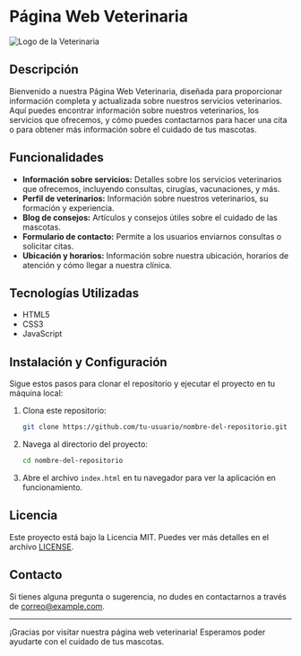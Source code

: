 # Página Web Veterinaria

![Logo de la Veterinaria](https://fherrera2190.github.io/OEYMN-PaginaWeb-PerroFeliz/recursos/Logo-06.png)

## Descripción

Bienvenido a nuestra Página Web Veterinaria, diseñada para proporcionar información completa y actualizada sobre nuestros servicios veterinarios. Aquí puedes encontrar información sobre nuestros veterinarios, los servicios que ofrecemos, y cómo puedes contactarnos para hacer una cita o para obtener más información sobre el cuidado de tus mascotas.

## Funcionalidades

- **Información sobre servicios:** Detalles sobre los servicios veterinarios que ofrecemos, incluyendo consultas, cirugías, vacunaciones, y más.
- **Perfil de veterinarios:** Información sobre nuestros veterinarios, su formación y experiencia.
- **Blog de consejos:** Artículos y consejos útiles sobre el cuidado de las mascotas.
- **Formulario de contacto:** Permite a los usuarios enviarnos consultas o solicitar citas.
- **Ubicación y horarios:** Información sobre nuestra ubicación, horarios de atención y cómo llegar a nuestra clínica.

## Tecnologías Utilizadas

- HTML5
- CSS3
- JavaScript

## Instalación y Configuración

Sigue estos pasos para clonar el repositorio y ejecutar el proyecto en tu máquina local:

1. Clona este repositorio:
    ```sh
    git clone https://github.com/tu-usuario/nombre-del-repositorio.git
    ```
2. Navega al directorio del proyecto:
    ```sh
    cd nombre-del-repositorio
    ```
3. Abre el archivo `index.html` en tu navegador para ver la aplicación en funcionamiento.

## Licencia

Este proyecto está bajo la Licencia MIT. Puedes ver más detalles en el archivo [LICENSE](LICENSE).

## Contacto

Si tienes alguna pregunta o sugerencia, no dudes en contactarnos a través de [correo@example.com](mailto:correo@example.com).

---

¡Gracias por visitar nuestra página web veterinaria! Esperamos poder ayudarte con el cuidado de tus mascotas.
